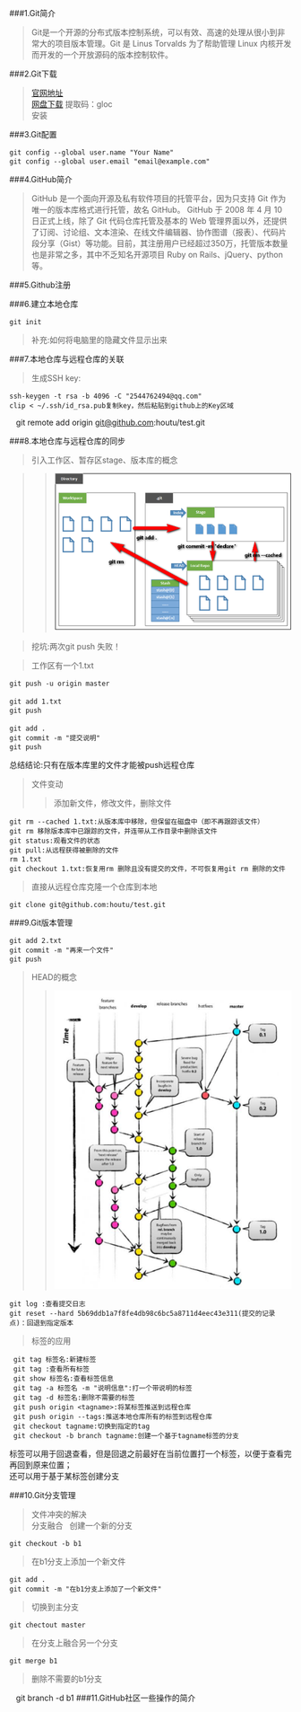 ###1.Git简介  
>Git是一个开源的分布式版本控制系统，可以有效、高速的处理从很小到非常大的项目版本管理。Git 是 Linus Torvalds 为了帮助管理 Linux 内核开发而开发的一个开放源码的版本控制软件。  

###2.Git下载
>[官网地址](https://git-scm.com/downloads)  
>[网盘下载](http://pan.baidu.com/s/1i5n1EMp) 提取码：gloc  
安装

###3.Git配置

    git config --global user.name "Your Name"  
    git config --global user.email "email@example.com"

###4.GitHub简介  
>GitHub 是一个面向开源及私有软件项目的托管平台，因为只支持 Git 作为唯一的版本库格式进行托管，故名 GitHub。
GitHub 于 2008 年 4 月 10 日正式上线，除了 Git 代码仓库托管及基本的 Web 管理界面以外，还提供了订阅、讨论组、文本渲染、在线文件编辑器、协作图谱（报表）、代码片段分享（Gist）等功能。目前，其注册用户已经超过350万，托管版本数量也是非常之多，其中不乏知名开源项目 Ruby on Rails、jQuery、python 等。

###5.Github注册

###6.建立本地仓库 

    git init  
>补充:如何将电脑里的隐藏文件显示出来

###7.本地仓库与远程仓库的关联  
>生成SSH key:

    ssh-keygen -t rsa -b 4096 -C "2544762494@qq.com"  
    clip < ~/.ssh/id_rsa.pub复制key，然后粘贴到github上的Key区域
    git remote add origin git@github.com:houtu/test.git

###8.本地仓库与远程仓库的同步  

>引入工作区、暂存区stage、版本库的概念

>>![仓库概念图](repository.png)

>挖坑:两次git push 失败！  

>工作区有一个1.txt

    git push -u origin master

    git add 1.txt
    git push

    git add .
    git commit -m "提交说明"  
    git push
    
总结结论:只有在版本库里的文件才能被push远程仓库

>文件变动  
>>添加新文件，修改文件，删除文件

    git rm --cached 1.txt:从版本库中移除，但保留在磁盘中（即不再跟踪该文件）  
    git rm 移除版本库中已跟踪的文件，并连带从工作目录中删除该文件  
    git status:观看文件的状态  
    git pull:从远程获得被删除的文件  
    rm 1.txt  
    git checkout 1.txt:恢复用rm 删除且没有提交的文件，不可恢复用git rm 删除的文件

>直接从远程仓库克隆一个仓库到本地

    git clone git@github.com:houtu/test.git
###9.Git版本管理

    git add 2.txt  
    git commit -m "再来一个文件"  
    git push
    
>HEAD的概念
>>![HEAD概念图](branch.png)

    git log :查看提交日志  
    git reset --hard 5b69ddb1a7f8fe4db98c6bc5a8711d4eec43e311(提交的记录点)：回退到指定版本
     
>标签的应用
    
     git tag 标签名:新建标签
     git tag :查看所有标签  
     git show 标签名:查看标签信息  
     git tag -a 标签名 -m "说明信息":打一个带说明的标签  
     git tag -d 标签名:删除不需要的标签  
     git push origin <tagname>:将某标签推送到远程仓库  
     git push origin --tags:推送本地仓库所有的标签到远程仓库
     git checkout tagname:切换到指定的tag
     git checkout -b branch tagname:创建一个基于tagname标签的分支

 标签可以用于回退查看，但是回退之前最好在当前位置打一个标签，以便于查看完再回到原来位置；  
 还可以用于基于某标签创建分支
 
  
  
  
###10.Git分支管理  
>文件冲突的解决  
>分支融合   
>创建一个新的分支

    git checkout -b b1
>在b1分支上添加一个新文件

    git add .  
    git commit -m "在b1分支上添加了一个新文件"
>切换到主分支

    git chectout master
>在分支上融合另一个分支

    git merge b1
>删除不需要的b1分支

    git branch -d b1
###11.GitHub社区一些操作的简介
